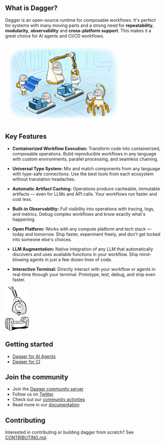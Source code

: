 ## What is Dagger?

Dagger is an open-source runtime for composable workflows. It's perfect for systems with many moving parts and a strong need for **repeatability**, **modularity**, **observability** and **cross-platform support**. This makes it a great choice for AI agents and CI/CD workflows.

<img src="docs/static/img/dagger-factory.jpg" width="75%">

## Key Features

- **Containerized Workflow Execution:** Transform code into containerized, composable operations. Build reproducible workflows in any language with custom environments, parallel processing, and seamless chaining.

- **Universal Type System:** Mix and match components from any language with type-safe connections. Use the best tools from each ecosystem without translation headaches.

- **Automatic Artifact Caching:** Operations produce cacheable, immutable artifacts — even for LLMs and API calls. Your workflows run faster and cost less.

- **Built-in Observability:** Full visibility into operations with tracing, logs, and metrics. Debug complex workflows and know exactly what's happening.

- **Open Platform:** Works with any compute platform and tech stack — today and tomorrow. Ship faster, experiment freely, and don’t get locked into someone else's choices.

- **LLM Augmentation:** Native integration of any LLM that automatically discovers and uses available functions in your workflow. Ship mind-blowing agents in just a few dozen lines of code.

- **Interactive Terminal:** Directly interact with your workflow or agents in real-time through your terminal. Prototype, test, debug, and ship even faster.

<img src="docs/static/img/spider-robot-1.svg" width="15%">

## Getting started

- [Dagger for AI Agents](https://docs.dagger.io/ai-agents)
- [Dagger for CI](https://docs.dagger.io/quickstart)

## Join the community

- Join the [Dagger community server](https://discord.gg/NpzVhsGnZu)
- Follow us on [Twitter](https://twitter.com/dagger_io)
- Check out our [community activities](https://dagger.io/community)
- Read more in our [documentation](https://docs.dagger.io)

## Contributing

Interested in contributing or building dagger from scratch? See
[CONTRIBUTING.md](https://github.com/dagger/dagger/tree/main/CONTRIBUTING.md).
